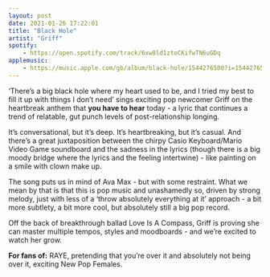 ```yaml
---
layout: post
date: 2021-01-26 17:22:01
title: "Black Hole"
artist: "Griff"
spotify: 
    - https://open.spotify.com/track/6xw8ld1ztoCKifwTN6uGDq
applemusic: 
    - https://music.apple.com/gb/album/black-hole/1544276500?i=1544276501
---
```


‘There’s a big black hole where my heart used to be, and I tried my best to fill it up with things I don’t need’ sings exciting pop newcomer Griff on the heartbreak anthem that **you have to hear** today - a lyric that continues a trend of relatable, gut punch levels of post-relationship longing.

It’s conversational, but it’s deep. It’s heartbreaking, but it’s casual. And there’s a great juxtaposition between the chirpy Casio Keyboard/Mario Video Game soundboard and the sadness in the lyrics (though there is a big moody bridge where the lyrics and the feeling intertwine) - like painting on a smile with clown make up. 

The song puts us in mind of Ava Max - but with some restraint. What we mean by that is that this is pop music and unashamedly so, driven by strong melody, just with less of a ‘throw absolutely everything at it’ approach - a bit more subtlety, a bit more cool, but absolutely still a big pop record. 

Off the back of breakthrough ballad Love Is A Compass, Griff is proving she can master multiple tempos, styles and moodboards - and we’re excited to watch her grow. 

**For fans of:** RAYE, pretending that you’re over it and absolutely not being over it, exciting New Pop Females.
